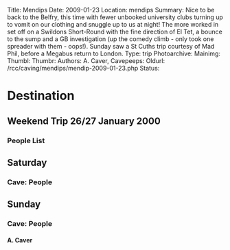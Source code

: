 Title: Mendips
Date: 2009-01-23
Location: mendips
Summary: Nice to be back to the Belfry, this time with fewer unbooked university clubs turning up to vomit on our clothing and snuggle up to us at night! The more worked in set off on a Swildons Short-Round with the fine direction of El Tet, a bounce to the sump and a GB investigation (up the comedy climb - only took one spreader with them - oops!). Sunday saw a St Cuths trip courtesy of Mad Phil, before a Megabus return to London.
Type: trip
Photoarchive:
Mainimg: 
Thumbl: 
Thumbr: 
Authors: A. Caver, 
Cavepeeps:
Oldurl: /rcc/caving/mendips/mendip-2009-01-23.php
Status:

#  Destination 

##  Weekend Trip 26/27 January 2000 

###  People List 

##  Saturday 

###  Cave: People 

##  Sunday 

###  Cave: People 

####  A. Caver 
